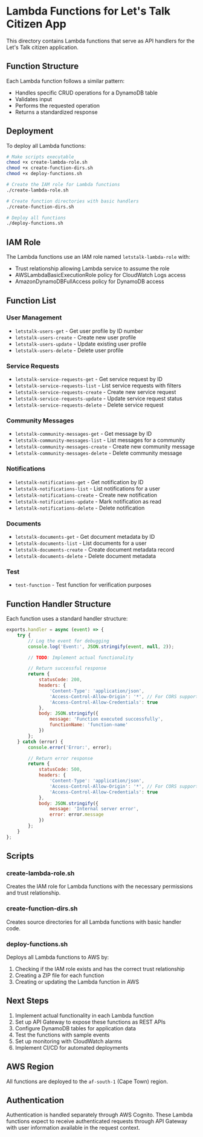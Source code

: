 # Lambda Functions for Let's Talk Citizen App

This directory contains Lambda functions that serve as API handlers for the Let's Talk citizen application.

## Function Structure

Each Lambda function follows a similar pattern:
- Handles specific CRUD operations for a DynamoDB table
- Validates input
- Performs the requested operation
- Returns a standardized response

## Deployment

To deploy all Lambda functions:

```bash
# Make scripts executable
chmod +x create-lambda-role.sh
chmod +x create-function-dirs.sh
chmod +x deploy-functions.sh

# Create the IAM role for Lambda functions
./create-lambda-role.sh

# Create function directories with basic handlers
./create-function-dirs.sh

# Deploy all functions
./deploy-functions.sh
```

## IAM Role

The Lambda functions use an IAM role named `letstalk-lambda-role` with:
- Trust relationship allowing Lambda service to assume the role
- AWSLambdaBasicExecutionRole policy for CloudWatch Logs access
- AmazonDynamoDBFullAccess policy for DynamoDB access

## Function List

### User Management
- `letstalk-users-get` - Get user profile by ID number
- `letstalk-users-create` - Create new user profile
- `letstalk-users-update` - Update existing user profile
- `letstalk-users-delete` - Delete user profile

### Service Requests
- `letstalk-service-requests-get` - Get service request by ID
- `letstalk-service-requests-list` - List service requests with filters
- `letstalk-service-requests-create` - Create new service request
- `letstalk-service-requests-update` - Update service request status
- `letstalk-service-requests-delete` - Delete service request

### Community Messages
- `letstalk-community-messages-get` - Get message by ID
- `letstalk-community-messages-list` - List messages for a community
- `letstalk-community-messages-create` - Create new community message
- `letstalk-community-messages-delete` - Delete community message

### Notifications
- `letstalk-notifications-get` - Get notification by ID
- `letstalk-notifications-list` - List notifications for a user
- `letstalk-notifications-create` - Create new notification
- `letstalk-notifications-update` - Mark notification as read
- `letstalk-notifications-delete` - Delete notification

### Documents
- `letstalk-documents-get` - Get document metadata by ID
- `letstalk-documents-list` - List documents for a user
- `letstalk-documents-create` - Create document metadata record
- `letstalk-documents-delete` - Delete document metadata

### Test
- `test-function` - Test function for verification purposes

## Function Handler Structure

Each function uses a standard handler structure:

```javascript
exports.handler = async (event) => {
    try {
        // Log the event for debugging
        console.log('Event:', JSON.stringify(event, null, 2));

        // TODO: Implement actual functionality

        // Return successful response
        return {
            statusCode: 200,
            headers: {
                'Content-Type': 'application/json',
                'Access-Control-Allow-Origin': '*', // For CORS support
                'Access-Control-Allow-Credentials': true
            },
            body: JSON.stringify({
                message: 'Function executed successfully',
                functionName: 'function-name'
            })
        };
    } catch (error) {
        console.error('Error:', error);

        // Return error response
        return {
            statusCode: 500,
            headers: {
                'Content-Type': 'application/json',
                'Access-Control-Allow-Origin': '*', // For CORS support
                'Access-Control-Allow-Credentials': true
            },
            body: JSON.stringify({
                message: 'Internal server error',
                error: error.message
            })
        };
    }
};
```

## Scripts

### create-lambda-role.sh

Creates the IAM role for Lambda functions with the necessary permissions and trust relationship.

### create-function-dirs.sh

Creates source directories for all Lambda functions with basic handler code.

### deploy-functions.sh

Deploys all Lambda functions to AWS by:
1. Checking if the IAM role exists and has the correct trust relationship
2. Creating a ZIP file for each function
3. Creating or updating the Lambda function in AWS

## Next Steps

1. Implement actual functionality in each Lambda function
2. Set up API Gateway to expose these functions as REST APIs
3. Configure DynamoDB tables for application data
4. Test the functions with sample events
5. Set up monitoring with CloudWatch alarms
6. Implement CI/CD for automated deployments

## AWS Region

All functions are deployed to the `af-south-1` (Cape Town) region.

## Authentication

Authentication is handled separately through AWS Cognito. These Lambda functions expect to receive authenticated requests through API Gateway with user information available in the request context.